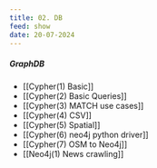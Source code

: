 ```yaml
---
title: 02. DB
feed: show
date: 20-07-2024
---
```

##### GraphDB

- [[Cypher(1) Basic]]
- [[Cypher(2) Basic Queries]]
- [[Cypher(3) MATCH use cases]]
- [[Cypher(4) CSV]]
- [[Cypher(5) Spatial]]
- [[Cypher(6) neo4j python driver]]
- [[Cypher(7) OSM to Neo4j]]
- [[Neo4j(1) News crawling]]